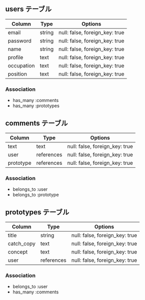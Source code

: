 ## users テーブル
| Column     | Type   | Options                        |
| ---------- | ------ | ------------------------------ |
| email      | string | null: false, foreign_key: true |
| password   | string | null: false, foreign_key: true |
| name       | string | null: false, foreign_key: true |
| profile    | text   | null: false, foreign_key: true |
| occupation | text   | null: false, foreign_key: true |
| position   | text   | null: false, foreign_key: true |

### Association
- has_many :comments
- has_many :prototypes

## comments テーブル
| Column    | Type       | Options                        |
| --------- | ---------- | ------------------------------ |
| text      | text       | null: false, foreign_key: true |
| user      | references | null: false, foreign_key: true |
| prototype | references | null: false, foreign_key: true |

### Association
- belongs_to :user
- belongs_to :prototype

## prototypes テーブル
| Column     | Type       | Options                        |
| ---------- | ---------- | ------------------------------ |
| title      | string     | null: false, foreign_key: true |
| catch_copy | text       | null: false, foreign_key: true |
| concept    | text       | null: false, foreign_key: true |
| user       | references | null: false, foreign_key: true |

### Association
- belongs_to :user
- has_many :comments
